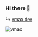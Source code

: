 ### Hi there 👋

↪ [vmax.dev](https://vmax.dev)

<p>&nbsp;<img align="left" src="https://github-readme-stats.vercel.app/api?username=vmax&show_icons=true&hide_title=true" alt="vmax" /></p>

<!--
**vmax/vmax** is a ✨ _special_ ✨ repository because its `README.md` (this file) appears on your GitHub profile.

Here are some ideas to get you started:

- 🔭 I’m currently working on ...
- 🌱 I’m currently learning ...
- 👯 I’m looking to collaborate on ...
- 🤔 I’m looking for help with ...
- 💬 Ask me about ...
- 📫 How to reach me: ...
- 😄 Pronouns: ...
- ⚡ Fun fact: ...
-->
